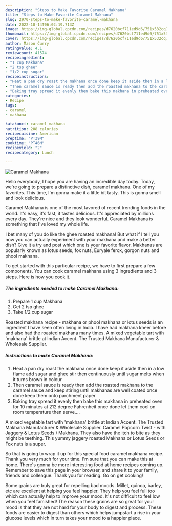 ```yaml
---
description: "Steps to Make Favorite Caramel Makhana"
title: "Steps to Make Favorite Caramel Makhana"
slug: 2970-steps-to-make-favorite-caramel-makhana
date: 2022-10-14T06:02:19.713Z
image: https://img-global.cpcdn.com/recipes/d7620bcf711ed9d6/751x532cq70/caramel-makhana-recipe-main-photo.jpg
thumbnail: https://img-global.cpcdn.com/recipes/d7620bcf711ed9d6/751x532cq70/caramel-makhana-recipe-main-photo.jpg
cover: https://img-global.cpcdn.com/recipes/d7620bcf711ed9d6/751x532cq70/caramel-makhana-recipe-main-photo.jpg
author: Mason Curry
ratingvalue: 4.1
reviewcount: 41574
recipeingredient:
- "1 cup Makhana"
- "2 tsp ghee"
- "1/2 cup sugar"
recipeinstructions:
- "Heat a pan dry roast the makhana once done keep it aside then in a low flame add sugar and ghee stir then continuously until sugar melts when it turns brown in colour"
- "Then caramel sauce is ready then add the roasted makhana to the caramel sauce and keep stiring until makhanas are well coated once done keep them onto parchment paper"
- "Baking tray spread it evenly then bake this makhana in preheated oven for 10 minutes at 212 degree Fahrenheit once done let them cool on room temperature then serve...."
categories:
- Recipe
tags:
- caramel
- makhana

katakunci: caramel makhana 
nutrition: 208 calories
recipecuisine: American
preptime: "PT39M"
cooktime: "PT46M"
recipeyield: "2"
recipecategory: Lunch

---
```



![Caramel Makhana](https://img-global.cpcdn.com/recipes/d7620bcf711ed9d6/751x532cq70/caramel-makhana-recipe-main-photo.jpg)

Hello everybody, I hope you are having an incredible day today. Today, we're going to prepare a distinctive dish, caramel makhana. One of my favorites. This time, I'm gonna make it a little bit tasty. This is gonna smell and look delicious.

Caramel Makhana is one of the most favored of recent trending foods in the world. It's easy, it's fast, it tastes delicious. It's appreciated by millions every day. They're nice and they look wonderful. Caramel Makhana is something that I've loved my whole life.

I bet many of you do like the ghee roasted makhana! But what if I tell you now you can actually experiment with your makhana and make a better dish? Give it a try and post which one is your favorite flavor. Makhanas are popularly known as lotus seeds, fox nuts, Euryale ferox, gorgon nuts and phool makhana.


To get started with this particular recipe, we have to first prepare a few components. You can cook caramel makhana using 3 ingredients and 3 steps. Here is how you cook it.

<!--inarticleads1-->

##### The ingredients needed to make Caramel Makhana:

1. Prepare 1 cup Makhana
1. Get 2 tsp ghee
1. Take 1/2 cup sugar


Roasted makhana recipe - makhana or phool makhana or lotus seeds is an ingredient I have seen often living in India. I have had makhana kheer before and also had the roasted makhana many times. A mixed vegetable tart with &#39;makhana&#39; brittle at Indian Accent. The Trusted Makhana Manufacturer &amp; Wholesale Supplier. 

<!--inarticleads2-->

##### Instructions to make Caramel Makhana:

1. Heat a pan dry roast the makhana once done keep it aside then in a low flame add sugar and ghee stir then continuously until sugar melts when it turns brown in colour
1. Then caramel sauce is ready then add the roasted makhana to the caramel sauce and keep stiring until makhanas are well coated once done keep them onto parchment paper
1. Baking tray spread it evenly then bake this makhana in preheated oven for 10 minutes at 212 degree Fahrenheit once done let them cool on room temperature then serve....


A mixed vegetable tart with &#39;makhana&#39; brittle at Indian Accent. The Trusted Makhana Manufacturer &amp; Wholesale Supplier. Caramel Popcorn Twist - with Jaggery &amp; Lotus Seeds / Makhana. They also have the itch to bite as they might be teething. This yummy jaggery roasted Makhana or Lotus Seeds or Fox nuts is a super. 

So that is going to wrap it up for this special food caramel makhana recipe. Thank you very much for your time. I'm sure that you can make this at home. There's gonna be more interesting food at home recipes coming up. Remember to save this page in your browser, and share it to your family, friends and colleague. Thank you for reading. Go on get cooking!

Some grains are truly great for repelling bad moods. Millet, quinoa, barley, etc are excellent at helping you feel happier. They help you feel full too which can actually help to improve your mood. It's not difficult to feel low when you feel famished! The reason these grains are so great for your mood is that they are not hard for your body to digest and process. These foods are easier to digest than others which helps jumpstart a rise in your glucose levels which in turn takes your mood to a happier place.
